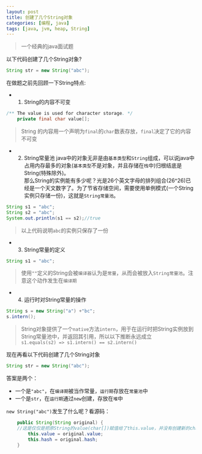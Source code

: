 ```yaml
---
layout: post
title: 创建了几个String对象
categories: [编程, java]
tags: [java, jvm, heap, String]
---
```


> 一个经典的java面试题

以下代码创建了几个String对象?
```java
String str = new String("abc");
```
在做题之前先回顾一下String特点:
* 1. String的内容不可变
```java
/** The value is used for character storage. */
    private final char value[];
```
> String 的内容用一个声明为`final`的`char`数表存放，`final`决定了它的内容不可变

* 2. String常量池
java中的对象无非是由`基本类型`和`String`组成，可以说java中占用内存最多的对象(`基本类型`不是对象，并且存储在`栈`中)归根结底是String(特殊除外)。   
那么String的实例能有多少呢？光是26个英文字母的排列组合(26^26)已经是一个天文数字了。为了节省存储空间，需要使用单例模式(一个String实例只存储一份)，这就是`String常量池`。
```java
String s1 = "abc";
String s2 = "abc";
System.out.println(s1 == s2);//true
```
> 以上代码说明`abc`的实例只保存了一份

* 3. String常量的定义
```java
String s1 = "abc";
```
> 使用`""`定义的String会被`编译器`认为是`常量`，从而会被放入`String常量池`。注意这个动作发生在`编译期`

* 4. 运行时对String常量的操作
```java
String s = new String("a") +"bc";
s.intern();
```
> String对象提供了一个`native`方法`intern`，用于在运行时把String实例放到String常量池中，并返回其引用，所以以下推断永远成立   \
> `s1.equals(s2) => s1.intern() == s2.intern()`

现在再看以下代码创建了几个String对象
```java
String str = new String("abc");
```
答案是两个：
* 一个是`"abc"`，在`编译期`被当作常量，`运行期`存放在`常量池`中
* 一个是`str`，在`运行期`通过`new`创建，存放在`堆`中

`new String("abc")`发生了什么呢？看源码：
```java
    public String(String original) {
    //这是仅仅是把原String的value(char[])赋值给了this.value，并没有创建新的char
        this.value = original.value;
        this.hash = original.hash;
    }
```